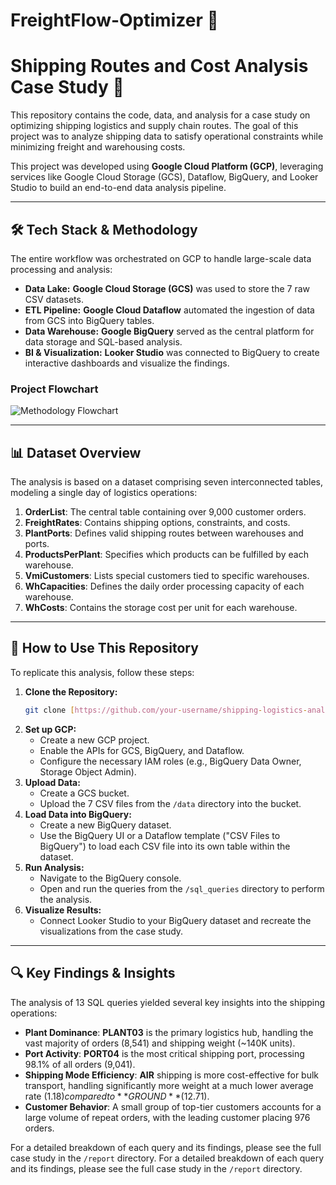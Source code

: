 # FreightFlow-Optimizer 🚚

# Shipping Routes and Cost Analysis Case Study 🚚

This repository contains the code, data, and analysis for a case study on optimizing shipping logistics and supply chain routes. The goal of this project was to analyze shipping data to satisfy operational constraints while minimizing freight and warehousing costs.

This project was developed using **Google Cloud Platform (GCP)**, leveraging services like Google Cloud Storage (GCS), Dataflow, BigQuery, and Looker Studio to build an end-to-end data analysis pipeline.

---

## 🛠️ Tech Stack & Methodology

The entire workflow was orchestrated on GCP to handle large-scale data processing and analysis:

* **Data Lake:** **Google Cloud Storage (GCS)** was used to store the 7 raw CSV datasets.
* **ETL Pipeline:** **Google Cloud Dataflow** automated the ingestion of data from GCS into BigQuery tables.
* **Data Warehouse:** **Google BigQuery** served as the central platform for data storage and SQL-based analysis.
* **BI & Visualization:** **Looker Studio** was connected to BigQuery to create interactive dashboards and visualize the findings.

### Project Flowchart
![Methodology Flowchart](assets/methodology_flowchart.png)

---

## 📊 Dataset Overview

The analysis is based on a dataset comprising seven interconnected tables, modeling a single day of logistics operations:

1.  **OrderList**: The central table containing over 9,000 customer orders.
2.  **FreightRates**: Contains shipping options, constraints, and costs.
3.  **PlantPorts**: Defines valid shipping routes between warehouses and ports.
4.  **ProductsPerPlant**: Specifies which products can be fulfilled by each warehouse.
5.  **VmiCustomers**: Lists special customers tied to specific warehouses.
6.  **WhCapacities**: Defines the daily order processing capacity of each warehouse.
7.  **WhCosts**: Contains the storage cost per unit for each warehouse.

---

## 🚀 How to Use This Repository

To replicate this analysis, follow these steps:

1.  **Clone the Repository:**
    ```sh
    git clone [https://github.com/your-username/shipping-logistics-analysis.git](https://github.com/your-username/shipping-logistics-analysis.git)
    ```
2.  **Set up GCP:**
    * Create a new GCP project.
    * Enable the APIs for GCS, BigQuery, and Dataflow.
    * Configure the necessary IAM roles (e.g., BigQuery Data Owner, Storage Object Admin).
3.  **Upload Data:**
    * Create a GCS bucket.
    * Upload the 7 CSV files from the `/data` directory into the bucket.
4.  **Load Data into BigQuery:**
    * Create a new BigQuery dataset.
    * Use the BigQuery UI or a Dataflow template ("CSV Files to BigQuery") to load each CSV file into its own table within the dataset.
5.  **Run Analysis:**
    * Navigate to the BigQuery console.
    * Open and run the queries from the `/sql_queries` directory to perform the analysis.
6.  **Visualize Results:**
    * Connect Looker Studio to your BigQuery dataset and recreate the visualizations from the case study.

---

## 🔍 Key Findings & Insights

The analysis of 13 SQL queries yielded several key insights into the shipping operations:

* **Plant Dominance**: **PLANT03** is the primary logistics hub, handling the vast majority of orders (8,541) and shipping weight (~140K units).
* **Port Activity**: **PORT04** is the most critical shipping port, processing 98.1% of all orders (9,041).
* **Shipping Mode Efficiency**: **AIR** shipping is more cost-effective for bulk transport, handling significantly more weight at a much lower average rate ($1.18) compared to **GROUND** ($12.71).
* **Customer Behavior**: A small group of top-tier customers accounts for a large volume of repeat orders, with the leading customer placing 976 orders.

For a detailed breakdown of each query and its findings, please see the full case study in the `/report` directory.
For a detailed breakdown of each query and its findings, please see the full case study in the `/report` directory.
